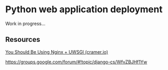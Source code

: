 
Python web application deployment
=================================


Work in progress...



Resources
---------

[You Should Be Using Nginx + UWSGI (cramer.io)](http://cramer.io/2013/06/27/serving-python-web-applications/)

https://groups.google.com/forum/#!topic/django-cs/WfvZBJHf1Yw

